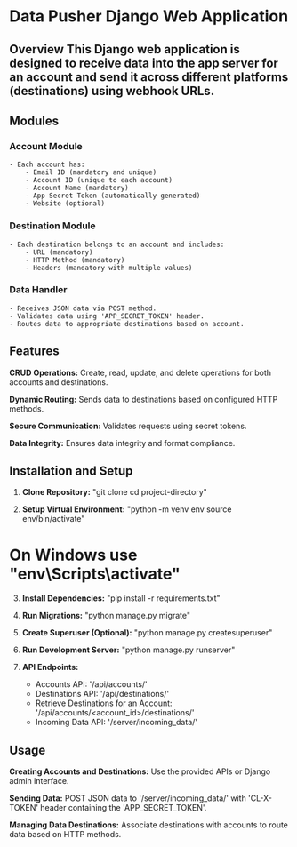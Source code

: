 # Data Pusher Django Web Application 

## Overview This Django web application is designed to receive data into the app server for an account and send it across different platforms (destinations) using webhook URLs. 

## Modules 

### Account Module 
	- Each account has: 
		- Email ID (mandatory and unique) 
		- Account ID (unique to each account) 
		- Account Name (mandatory) 
		- App Secret Token (automatically generated) 
		- Website (optional) 

### Destination Module 
	- Each destination belongs to an account and includes: 
		- URL (mandatory) 
		- HTTP Method (mandatory) 
		- Headers (mandatory with multiple values) 

### Data Handler 
	- Receives JSON data via POST method. 
	- Validates data using 'APP_SECRET_TOKEN' header. 
	- Routes data to appropriate destinations based on account. 

## Features 

**CRUD Operations:** Create, read, update, and delete operations for both accounts and destinations. 

**Dynamic Routing:** Sends data to destinations based on configured HTTP methods. 

**Secure Communication:** Validates requests using secret tokens. 

**Data Integrity:** Ensures data integrity and format compliance. 

## Installation and Setup 

1. **Clone Repository:** "git clone <repository-url> cd project-directory" 

2. **Setup Virtual Environment:** "python -m venv env source env/bin/activate"
# On Windows use "env\Scripts\activate" 

3. **Install Dependencies:** "pip install -r requirements.txt" 

4. **Run Migrations:** "python manage.py migrate" 

5. **Create Superuser (Optional):** "python manage.py createsuperuser" 

6. **Run Development Server:** "python manage.py runserver" 

7. **API Endpoints:** 
	- Accounts API: '/api/accounts/' 
	- Destinations API: '/api/destinations/' 
	- Retrieve Destinations for an Account: '/api/accounts/<account_id>/destinations/' 
	- Incoming Data API: '/server/incoming_data/' 

## Usage 

**Creating Accounts and Destinations:** Use the provided APIs or Django admin interface. 

**Sending Data:**  POST JSON data to '/server/incoming_data/' with 'CL-X-TOKEN' header containing the 'APP_SECRET_TOKEN'.

**Managing Data Destinations:**  Associate destinations with accounts to route data based on HTTP methods.
